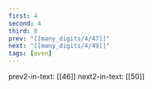 ```yaml
---
first: 4
second: 4
third: 8
prev: "[[many_digits/4/47]]"
next: "[[many_digits/4/49]]"
tags: [even]
---
```

prev2-in-text: [[46]]
next2-in-text: [[50]]
